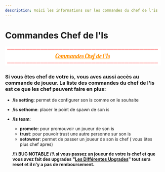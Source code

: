 ```yaml
---
description: Voici les informations sur les commandes du chef de l'is
---
```


# Commandes Chef de l'Is

![](../../.gitbook/assets/capture-decran-2021-04-15-171537.png)

### Si vous êtes chef de votre is, vous aves aussi accès au commande de joueur. La liste des commandes du chef de l'is est ce que les chef peuvent faire en plus:

* **/is setting**: permet de configurer son is comme on le souhaite
* **/is sethome**: placer le point de spawn de son is
* **/is team**:

  * **promote**: pour  promouvoir un joueur de son is
  * **trust**: pour pouvoir trust une autre personne sur son is
  * **setowner**: permet de passer un joueur de son is chef \( vous êtes plus chef apres\)

  **/!\ BUG NOTABLE /!\ si vous passez un joueur de votre is chef et que vous avez fait des upgrades "**[**Les Différentes Upgrades**](https://wiki.sky-dream.fr/upgrade-fonctionnalite/les-differentes-upgrades)**" tout sera reset et il n'y a pas de remboursement.**



